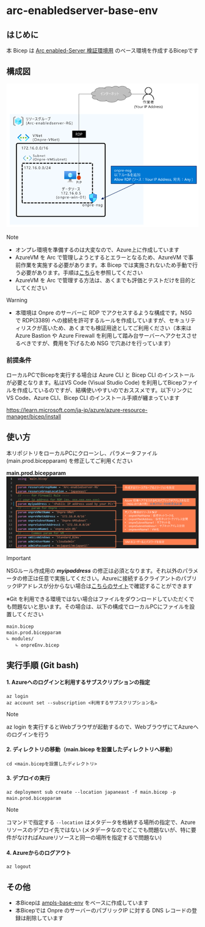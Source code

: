 # arc-enabledserver-base-env

## はじめに
本 Bicep は [Arc enabled-Server 検証環境用](https://zenn.dev/takutsu/articles/zenn-arc-enabledservers-instruction) のベース環境を作成するBicepです

## 構成図
![](/images/arc-enabledserver-base-topology.png)

> [!NOTE]
> - オンプレ環境を準備するのは大変なので、Azure上に作成しています
> - AzureVM を Arc で管理しようとするとエラーとなるため、AzureVM で事前作業を実施する必要があります。本 Bicep では実施されないため手動で行う必要があります。手順は[こちら](https://learn.microsoft.com/ja-jp/azure/azure-arc/servers/plan-evaluate-on-azure-virtual-machine)を参照してください
> - AzureVM を Arc で管理する方法は、あくまでも評価とテストだけを目的としてください

> [!WARNING]
> - 本環境は Onpre のサーバーに RDP でアクセスするような構成です。NSG で RDP(3389) への接続を許可するルールを作成していますが、セキュリティリスクが高いため、あくまでも検証用途としてご利用ください（本来は Azure Bastion や Azure Firewall を利用して踏み台サーバーへアクセスさせるべきですが、費用を下げるため NSG で穴あけを行っています）

### 前提条件
ローカルPCでBicepを実行する場合は Azure CLI と Bicep CLI のインストールが必要となります。私はVS Code (Visual Studio Code) を利用してBicepファイルを作成しているのですが、結構使いやすいのでおススメです。以下リンクに VS Code、Azure CLI、Bicep CLI のインストール手順が纏まっています

https://learn.microsoft.com/ja-jp/azure/azure-resource-manager/bicep/install

## 使い方
本リポジトリをローカルPCにクローンし、パラメータファイル (main.prod.bicepparam) を修正してご利用ください

**main.prod.bicepparam**
![](/images/arc-bicepparam.png)

> [!IMPORTANT]
> NSGルール作成用の ***myipaddress*** の修正は必須となります。それ以外のパラメータの修正は任意で実施してください。Azureに接続するクライアントのパブリックIPアドレスが分からない場合は[こちらのサイト](https://www.cman.jp/network/support/go_access.cgi)で確認することができます

※Git を利用できる環境ではない場合はファイルをダウンロードしていただくでも問題ないと思います。その場合は、以下の構成でローカルPCにファイルを設置してください

```
main.bicep
main.prod.bicepparam
∟ modules/
　　∟ onpreEnv.bicep
```

## 実行手順 (Git bash)

#### 1. Azureへのログインと利用するサブスクリプションの指定
```
az login
az account set --subscription <利用するサブスクリプション名>
```
> [!NOTE]
> az login を実行するとWebブラウザが起動するので、WebブラウザにてAzureへのログインを行う

#### 2. ディレクトリの移動（main.bicep を設置したディレクトリへ移動）
```
cd <main.bicepを設置したディレクトリ>
```

#### 3. デプロイの実行
```
az deployment sub create --location japaneast -f main.bicep -p main.prod.bicepparam
```
> [!NOTE]
> コマンドで指定する `--location` はメタデータを格納する場所の指定で、Azure リソースのデプロイ先ではない (メタデータなのでどこでも問題ないが、特に要件がなければAzureリソースと同一の場所を指定するで問題ない) 

#### 4. Azureからのログアウト
```
az logout
```

## その他
 - 本Bicepは [ampls-base-env](https://github.com/takutsu001/ampls-base-env) をベースに作成しています
 - 本Bicepでは Onpre のサーバーのパブリックIP に対する DNS レコードの登録は削除しています